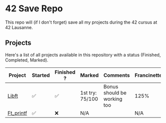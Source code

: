 # 42 Save Repo

This repo will (if I don't forget) save all my projects during the 42 cursus at 42 Lausanne.

## Projects

Here's a list of all projects available in this repository with a status (Finished, Completed, Marked).

| Project   | Started            | Finished ?         | Marked          | Comments                    | Francinette | Francinette strict |
| --------- | ------------------ | ------------------ | --------------- | --------------------------- | ----------- | ------------------ |
| [Libft](https://github.com/Laendrun/42/tree/main/libft) | :white_check_mark: | :white_check_mark: | 1st try: 75/100 | Bonus should be working too | 125%        | Only lstmap fails  |
| [Ft_printf](https://github.com/Laendrun/42/tree/main/ft_printf) | :white_check_mark: | :x:                | N/A             |                             | N/A         |                    |